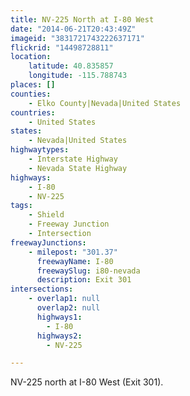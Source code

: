 ```yaml
---
title: NV-225 North at I-80 West
date: "2014-06-21T20:43:49Z"
imageid: "3831721743222637171"
flickrid: "14498728811"
location:
    latitude: 40.835857
    longitude: -115.788743
places: []
counties:
    - Elko County|Nevada|United States
countries:
    - United States
states:
    - Nevada|United States
highwaytypes:
    - Interstate Highway
    - Nevada State Highway
highways:
    - I-80
    - NV-225
tags:
    - Shield
    - Freeway Junction
    - Intersection
freewayJunctions:
    - milepost: "301.37"
      freewayName: I-80
      freewaySlug: i80-nevada
      description: Exit 301
intersections:
    - overlap1: null
      overlap2: null
      highways1:
        - I-80
      highways2:
        - NV-225

---
```

NV-225 north at I-80 West (Exit 301).